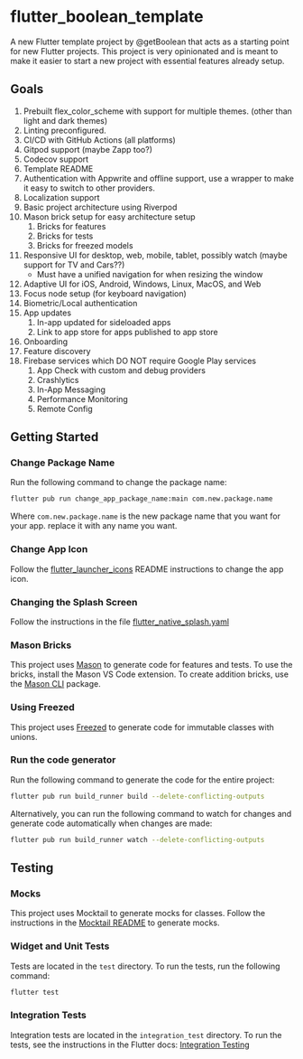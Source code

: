# flutter_boolean_template

A new Flutter template project by @getBoolean that acts as a starting point for new Flutter projects.
This project is very opinionated and is meant to make it easier to start a new project with essential
features already setup.

## Goals

1. Prebuilt flex_color_scheme with support for multiple themes. (other than light and dark themes)
1. Linting preconfigured.
1. CI/CD with GitHub Actions (all platforms)
1. Gitpod support (maybe Zapp too?)
1. Codecov support
1. Template README
1. Authentication with Appwrite and offline support, use a wrapper to make it easy to switch to other
   providers.
1. Localization support
1. Basic project architecture using Riverpod
1. Mason brick setup for easy architecture setup
   1. Bricks for features
   1. Bricks for tests
   1. Bricks for freezed models
1. Responsive UI for desktop, web, mobile, tablet, possibly watch (maybe support for TV and Cars??)
   * Must have a unified navigation for when resizing the window
1. Adaptive UI for iOS, Android, Windows, Linux, MacOS, and Web
1. Focus node setup (for keyboard navigation)
1. Biometric/Local authentication
1. App updates
   1. In-app updated for sideloaded apps
   1. Link to app store for apps published to app store
1. Onboarding
1. Feature discovery
1. Firebase services which DO NOT require Google Play services
   1. App Check with custom and debug providers
   1. Crashlytics
   1. In-App Messaging
   1. Performance Monitoring
   1. Remote Config

## Getting Started

### Change Package Name

Run the following command to change the package name:

```bash
flutter pub run change_app_package_name:main com.new.package.name
```

Where `com.new.package.name` is the new package name that you want for your app. replace it with any name you want.

### Change App Icon

Follow the [flutter_launcher_icons](https://pub.dev/packages/flutter_launcher_icons) README instructions to change the app icon.

### Changing the Splash Screen

Follow the instructions in the file [flutter_native_splash.yaml](flutter_native_splash.yaml)

### Mason Bricks

This project uses [Mason](https://pub.dev/packages/mason) to generate code for features and tests.
To use the bricks, install the Mason VS Code extension. To create addition bricks, use the [Mason CLI](https://pub.dev/packages/mason_cli) package.

### Using Freezed

This project uses [Freezed](https://pub.dev/packages/freezed) to generate code for immutable classes with unions.

### Run the code generator

Run the following command to generate the code for the entire project:

```bash
flutter pub run build_runner build --delete-conflicting-outputs
```

Alternatively, you can run the following command to watch for changes and generate code automatically
when changes are made:

```bash
flutter pub run build_runner watch --delete-conflicting-outputs
```

## Testing

### Mocks

This project uses Mocktail to generate mocks for classes. Follow the instructions in the
[Mocktail README](https://pub.dev/packages/mocktail) to generate mocks.

### Widget and Unit Tests

Tests are located in the `test` directory. To run the tests, run the following command:

```bash
flutter test
```

### Integration Tests

Integration tests are located in the `integration_test` directory. To run the tests, see the instructions in the Flutter docs: [Integration Testing](https://docs.flutter.dev/cookbook/testing/integration/introduction#5-run-the-integration-test)


